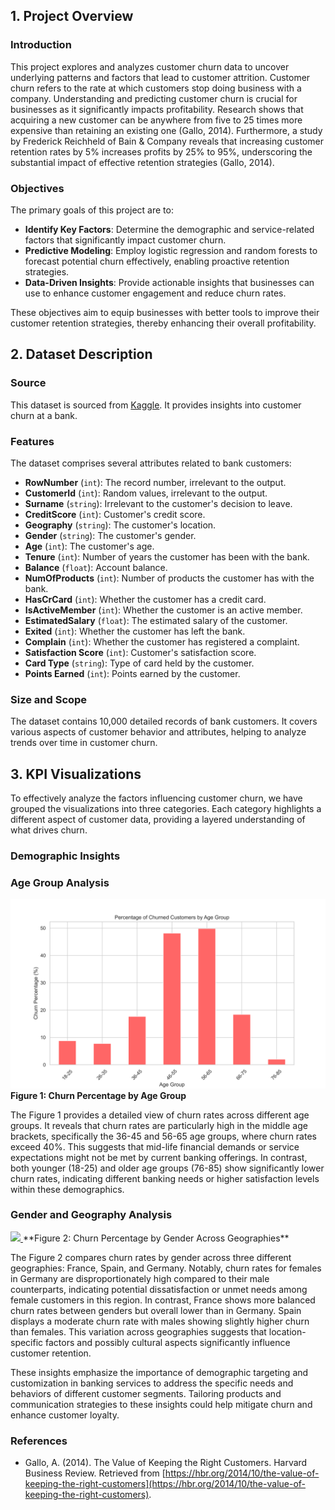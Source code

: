 ## 1. Project Overview

### Introduction

This project explores and analyzes customer churn data to uncover underlying patterns and factors that lead to customer attrition. Customer churn refers to the rate at which customers stop doing business with a company. Understanding and predicting customer churn is crucial for businesses as it significantly impacts profitability. Research shows that acquiring a new customer can be anywhere from five to 25 times more expensive than retaining an existing one (Gallo, 2014). Furthermore, a study by Frederick Reichheld of Bain & Company reveals that increasing customer retention rates by 5% increases profits by 25% to 95%, underscoring the substantial impact of effective retention strategies (Gallo, 2014).

### Objectives

The primary goals of this project are to:

- **Identify Key Factors**: Determine the demographic and service-related factors that significantly impact customer churn.
- **Predictive Modeling**: Employ logistic regression and random forests to forecast potential churn effectively, enabling proactive retention strategies.
- **Data-Driven Insights**: Provide actionable insights that businesses can use to enhance customer engagement and reduce churn rates.

These objectives aim to equip businesses with better tools to improve their customer retention strategies, thereby enhancing their overall profitability.

## 2. Dataset Description

### Source
This dataset is sourced from [Kaggle](https://www.kaggle.com/datasets/radheshyamkollipara/bank-customer-churn). It provides insights into customer churn at a bank.

### Features
The dataset comprises several attributes related to bank customers:
- **RowNumber** (`int`): The record number, irrelevant to the output.
- **CustomerId** (`int`): Random values, irrelevant to the output.
- **Surname** (`string`): Irrelevant to the customer's decision to leave.
- **CreditScore** (`int`): Customer's credit score.
- **Geography** (`string`): The customer's location.
- **Gender** (`string`): The customer's gender.
- **Age** (`int`): The customer's age.
- **Tenure** (`int`): Number of years the customer has been with the bank.
- **Balance** (`float`): Account balance.
- **NumOfProducts** (`int`): Number of products the customer has with the bank.
- **HasCrCard** (`int`): Whether the customer has a credit card.
- **IsActiveMember** (`int`): Whether the customer is an active member.
- **EstimatedSalary** (`float`): The estimated salary of the customer.
- **Exited** (`int`): Whether the customer has left the bank.
- **Complain** (`int`): Whether the customer has registered a complaint.
- **Satisfaction Score** (`int`): Customer's satisfaction score.
- **Card Type** (`string`): Type of card held by the customer.
- **Points Earned** (`int`): Points earned by the customer.

### Size and Scope
The dataset contains 10,000 detailed records of bank customers. It covers various aspects of customer behavior and attributes, helping to analyze trends over time in customer churn.

## 3. KPI Visualizations
To effectively analyze the factors influencing customer churn, we have grouped the visualizations into three categories. Each category highlights a different aspect of customer data, providing a layered understanding of what drives churn.

### Demographic Insights

### Age Group Analysis

![Churn Percentage by Age Group](./Images/age_group_churn.png)  
**Figure 1: Churn Percentage by Age Group**  

The Figure 1 provides a detailed view of churn rates across different age groups. It reveals that churn rates are particularly high in the middle age brackets, specifically the 36-45 and 56-65 age groups, where churn rates exceed 40%. This suggests that mid-life financial demands or service expectations might not be met by current banking offerings. In contrast, both younger (18-25) and older age groups (76-85) show significantly lower churn rates, indicating different banking needs or higher satisfaction levels within these demographics.

### Gender and Geography Analysis

<a href="https://github.com/fernando850/ChurnRatePredictorBanking/Images/gender_geography_churn.png">
  <img src="https://github.com/fernando850/ChurnRatePredictorBanking/Images/gender_geography_churn.png" width="600">
</a>
**Figure 2: Churn Percentage by Gender Across Geographies**  

The Figure 2 compares churn rates by gender across three different geographies: France, Spain, and Germany. Notably, churn rates for females in Germany are disproportionately high compared to their male counterparts, indicating potential dissatisfaction or unmet needs among female customers in this region. In contrast, France shows more balanced churn rates between genders but overall lower than in Germany. Spain displays a moderate churn rate with males showing slightly higher churn than females. This variation across geographies suggests that location-specific factors and possibly cultural aspects significantly influence customer retention.

These insights emphasize the importance of demographic targeting and customization in banking services to address the specific needs and behaviors of different customer segments. Tailoring products and communication strategies to these insights could help mitigate churn and enhance customer loyalty.


### References

- Gallo, A. (2014). The Value of Keeping the Right Customers. Harvard Business Review. Retrieved from [https://hbr.org/2014/10/the-value-of-keeping-the-right-customers](https://hbr.org/2014/10/the-value-of-keeping-the-right-customers).

